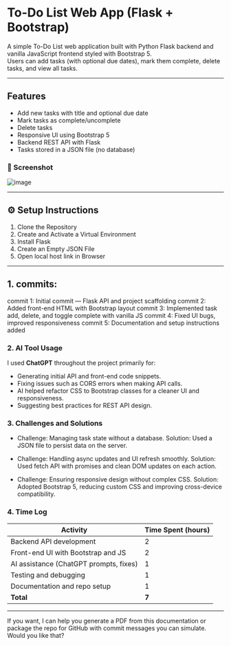 # To-Do List Web App (Flask + Bootstrap)

A simple To-Do List web application built with Python Flask backend and vanilla JavaScript frontend styled with Bootstrap 5.  
Users can add tasks (with optional due dates), mark them complete, delete tasks, and view all tasks.

---

## Features

- Add new tasks with title and optional due date
- Mark tasks as complete/uncomplete
- Delete tasks
- Responsive UI using Bootstrap 5
- Backend REST API with Flask
- Tasks stored in a JSON file (no database)

### 📸 Screenshot
![image](https://github.com/user-attachments/assets/9ffd50a8-27c3-4bd3-836c-8e55213fe8d3)



---
## ⚙️ Setup Instructions

1. Clone the Repository
2. Create and Activate a Virtual Environment
3. Install Flask
4. Create an Empty JSON File
5. Open local host link in Browser

---
## 1. commits:

commit 1: Initial commit — Flask API and project scaffolding
commit 2: Added front-end HTML with Bootstrap layout
commit 3: Implemented task add, delete, and toggle complete with vanilla JS
commit 4: Fixed UI bugs, improved responsiveness
commit 5: Documentation and setup instructions added



### 2. AI Tool Usage

I used **ChatGPT** throughout the project primarily for:

- Generating initial API and front-end code snippets.
- Fixing issues such as CORS errors when making API calls.
- AI helped refactor CSS to Bootstrap classes for a cleaner UI and responsiveness.
- Suggesting best practices for REST API design.


### 3. Challenges and Solutions

- Challenge: Managing task state without a database.
Solution: Used a JSON file to persist data on the server.

- Challenge: Handling async updates and UI refresh smoothly.
Solution: Used fetch API with promises and clean DOM updates on each action.

- Challenge: Ensuring responsive design without complex CSS.
Solution: Adopted Bootstrap 5, reducing custom CSS and improving cross-device compatibility.


### 4. Time Log

| Activity               | Time Spent (hours) |
|------------------------|--------------------|
| Backend API development | 2 |
| Front-end UI with Bootstrap and JS | 2 |
| AI assistance (ChatGPT prompts, fixes) | 1 |
| Testing and debugging   | 1 |
| Documentation and repo setup | 1 |
| **Total**              | **7**|

---

If you want, I can help you generate a PDF from this documentation or package the repo for GitHub with commit messages you can simulate. Would you like that?
